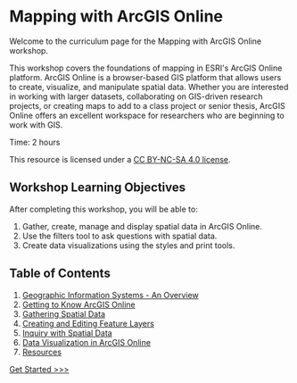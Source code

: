 # Mapping with ArcGIS Online

Welcome to the curriculum page for the Mapping with ArcGIS Online workshop.

This workshop covers the foundations of mapping in ESRI's ArcGIS Online platform. ArcGIS Online is a browser-based GIS platform that allows users to create, visualize, and manipulate spatial data. Whether you are interested in working with larger datasets, collaborating on GIS-driven research projects, or creating maps to add to a class project or senior thesis, ArcGIS Online offers an excellent workspace for researchers who are beginning to work with GIS.

Time: 2 hours

This resource is licensed under a [CC BY-NC-SA 4.0 license](https://creativecommons.org/licenses/by-nc-sa/4.0/).

## Workshop Learning Objectives

After completing this workshop, you will be able to:

1. Gather, create, manage and display spatial data in ArcGIS Online.
2. Use the filters tool to ask questions with spatial data.
3. Create data visualizations using the styles and print tools.

## Table of Contents

1. [Geographic Information Systems - An Overview](https://github.com/jacobmswisher/ArcGIS-Online/blob/main/Sections/Part%201%20-%20Geographic%20Information%20Systems%20-%20An%20Overview.md)
2. [Getting to Know ArcGIS Online](https://github.com/jacobmswisher/ArcGIS-Online/blob/main/Sections/Part%202%20-%20Getting%20to%20Know%20ArcGIS%20Online.md)
3. [Gathering Spatial Data](https://github.com/jacobmswisher/ArcGIS-Online/blob/main/Sections/Part%203%20-%20Gathering%20Spatial%20Data.md)
4. [Creating and Editing Feature Layers](https://github.com/jacobmswisher/ArcGIS-Online/blob/main/Sections/Part%204%20-%20Creating%20and%20Editing%20Feature%20Layers.md)
5. [Inquiry with Spatial Data](https://github.com/jacobmswisher/ArcGIS-Online/blob/main/Sections/Part%205%20-%20Inquiry%20with%20Spatial%20Data.md)
6. [Data Visualization in ArcGIS Online](https://github.com/jacobmswisher/ArcGIS-Online/blob/main/Sections/Part%206%20-%20Data%20Visualization%20in%20ArcGIS%20Online.md)
7. [Resources](https://github.com/jacobmswisher/ArcGIS-Online/blob/main/Sections/Part%207%20-%20Resources.md)

[Get Started >>>](https://github.com/jacobmswisher/ArcGIS-Online/blob/main/Sections/Part%201%20-%20Geographic%20Information%20Systems%20-%20An%20Overview.md)  